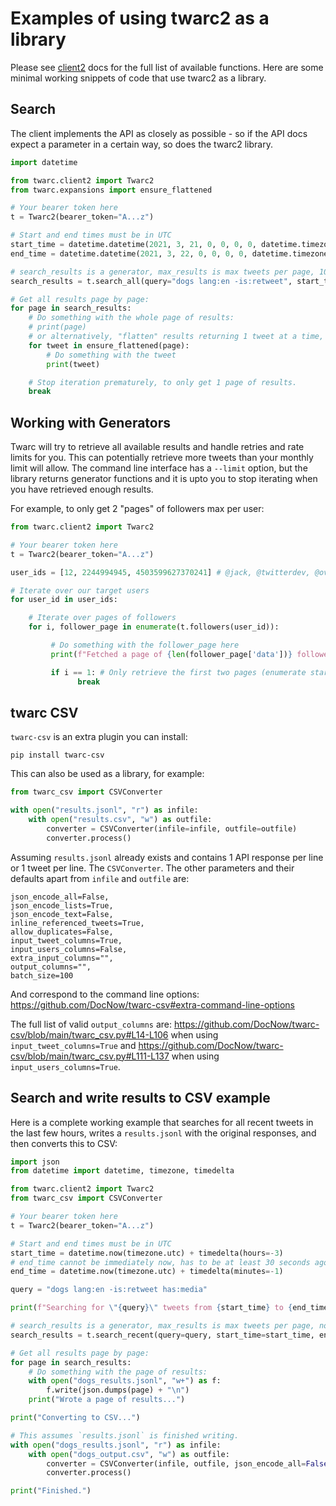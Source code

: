 # Examples of using twarc2 as a library

Please see [client2](client2.md) docs for the full list of available functions. Here are some minimal working snippets of code that use twarc2 as a library.

## Search 

The client implements the API as closely as possible - so if the API docs expect a parameter in a certain way, so does the twarc2 library.

```python
import datetime

from twarc.client2 import Twarc2
from twarc.expansions import ensure_flattened

# Your bearer token here
t = Twarc2(bearer_token="A...z")

# Start and end times must be in UTC
start_time = datetime.datetime(2021, 3, 21, 0, 0, 0, 0, datetime.timezone.utc)
end_time = datetime.datetime(2021, 3, 22, 0, 0, 0, 0, datetime.timezone.utc)

# search_results is a generator, max_results is max tweets per page, 100 max for full archive search with all expansions.
search_results = t.search_all(query="dogs lang:en -is:retweet", start_time=start_time, end_time=end_time, max_results=100)

# Get all results page by page:
for page in search_results:
    # Do something with the whole page of results:
    # print(page)
    # or alternatively, "flatten" results returning 1 tweet at a time, with expansions inline:
    for tweet in ensure_flattened(page):
        # Do something with the tweet
        print(tweet)

    # Stop iteration prematurely, to only get 1 page of results.
    break
```

## Working with Generators

Twarc will try to retrieve all available results and handle retries and rate limits for you. This can potentially retrieve more tweets than your monthly limit will allow. The command line interface has a `--limit` option, but the library returns generator functions and it is upto you to stop iterating when you have retrieved enough results.

For example, to only get 2 "pages" of followers max per user:

```python
from twarc.client2 import Twarc2

# Your bearer token here
t = Twarc2(bearer_token="A...z")

user_ids = [12, 2244994945, 4503599627370241] # @jack, @twitterdev, @overflow64

# Iterate over our target users
for user_id in user_ids:

    # Iterate over pages of followers
    for i, follower_page in enumerate(t.followers(user_id)):

         # Do something with the follower_page here
         print(f"Fetched a page of {len(follower_page['data'])} followers for {user_id}")

         if i == 1: # Only retrieve the first two pages (enumerate starts from 0)
               break
```

## twarc CSV

`twarc-csv` is an extra plugin you can install:

```
pip install twarc-csv
```

This can also be used as a library, for example:

```python
from twarc_csv import CSVConverter

with open("results.jsonl", "r") as infile:
    with open("results.csv", "w") as outfile:
        converter = CSVConverter(infile=infile, outfile=outfile)
        converter.process()
```

Assuming `results.jsonl` already exists and contains 1 API response per line or 1 tweet per line. The `CSVConverter`. The other parameters and their defaults apart from `infile` and `outfile` are:

```
json_encode_all=False,
json_encode_lists=True,
json_encode_text=False,
inline_referenced_tweets=True,
allow_duplicates=False,
input_tweet_columns=True,
input_users_columns=False,
extra_input_columns="",
output_columns="",
batch_size=100
```

And correspond to the command line options: https://github.com/DocNow/twarc-csv#extra-command-line-options

The full list of valid `output_columns` are: https://github.com/DocNow/twarc-csv/blob/main/twarc_csv.py#L14-L106 when using `input_tweet_columns=True` and https://github.com/DocNow/twarc-csv/blob/main/twarc_csv.py#L111-L137 when using `input_users_columns=True`.

## Search and write results to CSV example

Here is a complete working example that searches for all recent tweets in the last few hours, writes a `results.jsonl` with the original responses, and then converts this to CSV:

```python
import json
from datetime import datetime, timezone, timedelta

from twarc.client2 import Twarc2
from twarc_csv import CSVConverter

# Your bearer token here
t = Twarc2(bearer_token="A...z")

# Start and end times must be in UTC
start_time = datetime.now(timezone.utc) + timedelta(hours=-3)
# end_time cannot be immediately now, has to be at least 30 seconds ago.
end_time = datetime.now(timezone.utc) + timedelta(minutes=-1)

query = "dogs lang:en -is:retweet has:media"

print(f"Searching for \"{query}\" tweets from {start_time} to {end_time}...")

# search_results is a generator, max_results is max tweets per page, not total, 100 is max when using all expansions.
search_results = t.search_recent(query=query, start_time=start_time, end_time=end_time, max_results=100)

# Get all results page by page:
for page in search_results:
    # Do something with the page of results:
    with open("dogs_results.jsonl", "w+") as f:
        f.write(json.dumps(page) + "\n")
    print("Wrote a page of results...")

print("Converting to CSV...")

# This assumes `results.jsonl` is finished writing.
with open("dogs_results.jsonl", "r") as infile:
    with open("dogs_output.csv", "w") as outfile:
        converter = CSVConverter(infile, outfile, json_encode_all=False, json_encode_lists=True, json_encode_text=False, inline_referenced_tweets=True, allow_duplicates=False, batch_size=1000)
        converter.process()

print("Finished.")
```